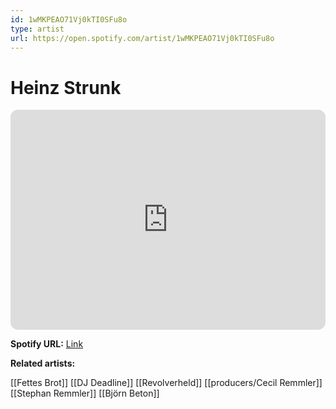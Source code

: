 ```yaml
---
id: 1wMKPEAO71Vj0kTI0SFu8o
type: artist
url: https://open.spotify.com/artist/1wMKPEAO71Vj0kTI0SFu8o
---
```

# Heinz Strunk

<iframe style="border-radius:12px" src="https://open.spotify.com/embed/artist/1wMKPEAO71Vj0kTI0SFu8o" width="100%" height="352" frameBorder="0" allowfullscreen="" allow="autoplay; clipboard-write; encrypted-media; fullscreen; picture-in-picture" loading="lazy"></iframe>

**Spotify URL:** [Link](https://open.spotify.com/artist/1wMKPEAO71Vj0kTI0SFu8o)

**Related artists:**

[[Fettes Brot]]
[[DJ Deadline]]
[[Revolverheld]]
[[producers/Cecil Remmler]]
[[Stephan Remmler]]
[[Björn Beton]]
